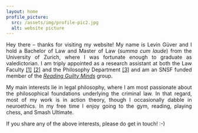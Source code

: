 ```yaml
---
layout: home
profile_picture:
  src: /assets/img/profile-pic2.jpg
  alt: website picture
---
```




<p align="justify"> Hey there – thanks for visiting my website! My name is Levin Güver and I hold a Bachelor of Law and Master of Law (<i>summa cum laude</i>) from the University of Zurich, where I was fortunate enough to graduate as valedictorian. I am triply appointed as a research assistant at both the Law Faculty <a href="https://www.ius.uzh.ch/de/staff/professorships/alphabetical/mahlmann/team/Levin-G%C3%BCver.html">[1]</a> <a href="https://www.ius.uzh.ch/en/staff/professorships/alphabetical/summers/person.html">[2]</a> and the Philosophy Department <a href="https://www.philosophie.uzh.ch/de/seminar/people/research/ethics_schaber/guever.html">[3]</a> and am an SNSF funded member of the <a href="https://www.guiltymindslab.com/"><i>Reading Guilty Minds</i></a> group. <p>


<p align="justify"> My main interests lie in legal philosophy, where I am most passionate about the philosophical foundations underlying the criminal law. In that regard, most of my work is in action theory, though I occasionally dabble in neuroethics. In my free time I enjoy going to the gym, reading, playing chess, and Smash Ultimate. </p>

<p align="justify">If you share any of the above interests, please do get in touch!  :-) </p>

